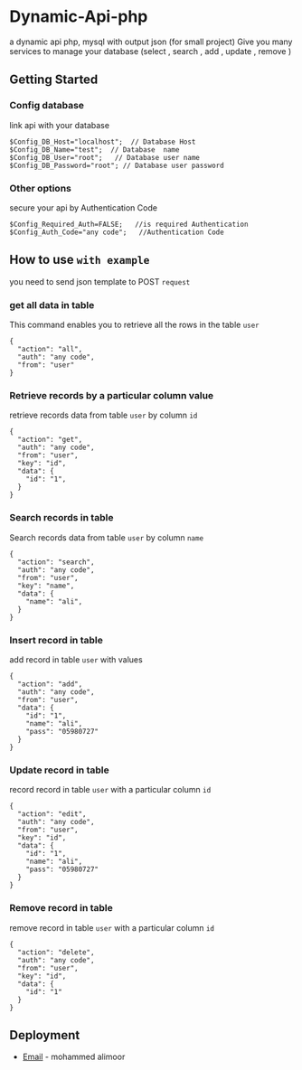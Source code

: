 # Dynamic-Api-php

a dynamic api php, mysql  with output json (for  small project)
Give you  many services to manage your database (select , search , add ,  update , remove )
## Getting Started

### Config database

link api with  your  database 
```
$Config_DB_Host="localhost";  // Database Host
$Config_DB_Name="test";  // Database  name
$Config_DB_User="root";   // Database user name
$Config_DB_Password="root"; // Database user password
```

### Other options  
secure your api by Authentication Code   

```
$Config_Required_Auth=FALSE;   //is required Authentication
$Config_Auth_Code="any code";   //Authentication Code
```



## How to use ```with example```

you need to send json template   to  POST  ``` request ```

### get all data in table  

 This command enables you to retrieve all the rows in the table ``` user ```

```
{
  "action": "all",
  "auth": "any code",
  "from": "user"
}
```

### Retrieve records by a particular column value

 retrieve records data from table ```user```  by column ```id```
```
{
  "action": "get",
  "auth": "any code",
  "from": "user",
  "key": "id",
  "data": {
    "id": "1",
  }
}
```
### Search  records in table

 Search   records data from table ```user```  by column ```name```
```
{
  "action": "search",
  "auth": "any code",
  "from": "user",
  "key": "name",
  "data": {
    "name": "ali",
  }
}
```
### Insert record in table 

 add  record  in table ```user```  with values
```
{
  "action": "add",
  "auth": "any code",
  "from": "user",
  "data": {
    "id": "1",
    "name": "ali",
    "pass": "05980727"
  }
}
```
### Update record in table 

 record  record  in table ```user```  with a particular column ```id``` 
```
{
  "action": "edit",
  "auth": "any code",
  "from": "user",
  "key": "id",
  "data": {
    "id": "1",
    "name": "ali",
    "pass": "05980727"
  }
}
```
### Remove record in table 

 remove  record  in table ```user```  with a particular column ```id``` 
```
{
  "action": "delete",
  "auth": "any code",
  "from": "user",
  "key": "id",
  "data": {
    "id": "1"
  }
}
```

## Deployment
* [Email](mailto:ameral.java@gmail.com) - mohammed alimoor
